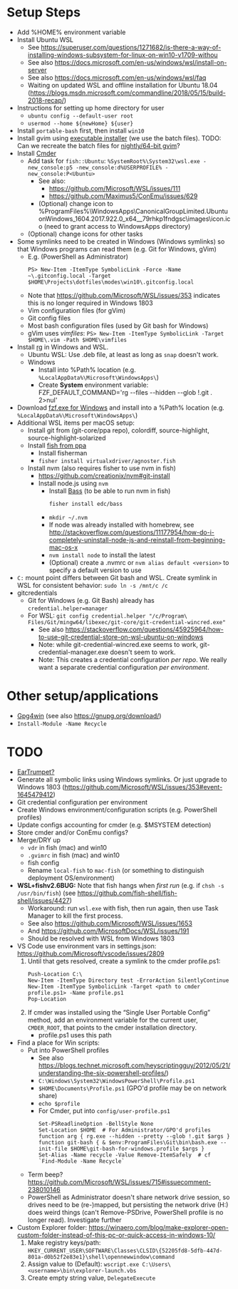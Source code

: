 # Setup Steps
* Add %HOME% environment variable
* Install Ubuntu WSL
	* See https://superuser.com/questions/1271682/is-there-a-way-of-installing-windows-subsystem-for-linux-on-win10-v1709-withou
	* See also https://docs.microsoft.com/en-us/windows/wsl/install-on-server
	* See also https://docs.microsoft.com/en-us/windows/wsl/faq
	* Waiting on updated WSL and offline installation for Ubuntu 18.04 (https://blogs.msdn.microsoft.com/commandline/2018/05/15/build-2018-recap/)
* Instructions for setting up home directory for user
	* `ubuntu config --default-user root`
	* `usermod --home ${newHome} ${user}`
* Install `portable-bash` first, then install `win10`
* Install gvim using [executable installer](https://www.vim.org/download.php#pc) (we use the batch files). TODO: Can we recreate the batch files for [nightly/64-bit gvim](https://github.com/vim/vim-win32-installer)?
* Install [Cmder](http://cmder.net/)
	* Add task for `fish::Ubuntu`: `%SystemRoot%\System32\wsl.exe -new_console:p5 -new_console:d%USERPROFILE% -new_console:P<Ubuntu>`
		* See also:
			* https://github.com/Microsoft/WSL/issues/111
			* https://github.com/Maximus5/ConEmu/issues/629
		* (Optional) change icon to %ProgramFiles%\WindowsApps\CanonicalGroupLimited.UbuntuonWindows_1604.2017.922.0_x64__79rhkp1fndgsc\images\icon.ico (need to grant access to WindowsApps directory)
	* (Optional) change icons for other tasks
* Some symlinks need to be created in Windows (Windows symlinks) so that Windows programs can read them (e.g. Git for Windows, gVim)
	* E.g. (PowerShell as Administrator)
		```
		PS> New-Item -ItemType SymbolicLink -Force -Name ~\.gitconfig.local -Target $HOME\Projects\dotfiles\modes\win10\.gitconfig.local
		```
	* Note that https://github.com/Microsoft/WSL/issues/353 indicates this is no longer required in Windows 1803
	* Vim configuration files (for gVim)
	* Git config files
	* Most bash configuration files (used by Git bash for Windows)
	* gVim uses *vimfiles*: `PS> New-Item -ItemType SymbolicLink -Target $HOME\.vim -Path $HOME\vimfiles`
* Install [rg](https://github.com/BurntSushi/ripgrep#installation) in Windows and WSL.
	* Ubuntu WSL: Use .deb file, at least as long as `snap` doesn't work.
	* Windows
		* Install into %Path% location (e.g. `%LocalAppData%\Microsoft\WindowsApps\`)
		* Create **System** environment variable: FZF_DEFAULT_COMMAND='rg --files --hidden --glob !.git . 2>nul'
* Download [fzf.exe for Windows](https://github.com/junegunn/fzf-bin/releases) and install into a %Path% location (e.g. `%LocalAppData%\Microsoft\WindowsApps\`)
* Additional WSL items per macOS setup:
	* Install git from (git-core/ppa repo), colordiff, source-highlight, source-highlight-solarized
	* Install [fish from ppa](https://launchpad.net/~fish-shell/+archive/ubuntu/release-2)
		* Install fisherman
		* `fisher install virtualxdriver/agnoster.fish`
	* Install nvm (also requires fisher to use nvm in fish)
		* https://github.com/creationix/nvm#git-install
		* Install node.js using `nvm`
			* Install [Bass](https://github.com/edc/bass) (to be able to run nvm in fish)
				```
				fisher install edc/bass
				```
			* `mkdir ~/.nvm`
			* If node was already installed with homebrew, see http://stackoverflow.com/questions/11177954/how-do-i-completely-uninstall-node-js-and-reinstall-from-beginning-mac-os-x
			* `nvm install node` to install the latest
			* (Optional) create a .nvmrc or `nvm alias default <version>` to specify a default version to use
* `C:` mount point differs between Git bash and WSL. Create symlink in WSL for consistent behavior: `sudo ln -s /mnt/c /c`
* gitcredentials
	* Git for Windows (e.g. Git Bash) already has `credential.helper=manager`
	* For WSL: `git config credential.helper "/c/Program\ Files/Git/mingw64/libexec/git-core/git-credential-wincred.exe"`
		* See also https://stackoverflow.com/questions/45925964/how-to-use-git-credential-store-on-wsl-ubuntu-on-windows
		* Note: while git-credential-wincred.exe seems to work, git-credential-manager.exe doesn't seem to work.
		* Note: This creates a credential configuration *per repo*. We really want a separate credential configuration *per environment*.

# Other setup/applications
* [Gpg4win](https://gpg4win.org/thanks-for-download.html) (see also https://gnupg.org/download/)
* `Install-Module -Name Recycle`

# TODO
* [EarTrumpet?](https://github.com/File-New-Project/EarTrumpet/issues/204)
* Generate all symbolic links using Windows symlinks. Or just upgrade to Windows 1803 (https://github.com/Microsoft/WSL/issues/353#event-1645479412)
* Git credential configuration per environment
* Create Windows environment/configuration scripts (e.g. PowerShell profiles)
* Update configs accounting for cmder (e.g. $MSYSTEM detection)
* Store cmder and/or ConEmu configs?
* Merge/DRY up
	* `vdr` in fish (mac) and win10
	* `.gvimrc` in fish (mac) and win10
	* fish config
	* Rename `local-fish` to `mac-fish` (or something to distinguish deployment OS/environment)
* **WSL+fishv2.6BUG:** Note that fish hangs when *first run* (e.g. if `chsh -s /usr/bin/fish`) (see https://github.com/fish-shell/fish-shell/issues/4427)
	* Workaround: run `wsl.exe` with fish, then run again, then use Task Manager to kill the first process.
	* See also https://github.com/Microsoft/WSL/issues/1653
	* And https://github.com/MicrosoftDocs/WSL/issues/191
	* Should be resolved with WSL from Windows 1803
* VS Code use environment vars in settings.json: https://github.com/Microsoft/vscode/issues/2809
	1. Until that gets resolved, create a symlink to the cmder profile.ps1:
		```
		Push-Location C:\
		New-Item -ItemType Directory test -ErrorAction SilentlyContinue
		New-Item -ItemType SymbolicLink -Target <path to cmder profile.ps1> -Name profile.ps1
		Pop-Location
		```
	1. If cmder was installed using the “Single User Portable Config” method, add an environment variable for the current user, `CMDER_ROOT`, that points to the cmder installation directory.
		* profile.ps1 uses this path
* Find a place for Win scripts:
	* Put into PowerShell profiles
		* See also https://blogs.technet.microsoft.com/heyscriptingguy/2012/05/21/understanding-the-six-powershell-profiles/)
		* `C:\Windows\System32\WindowsPowerShell\Profile.ps1`
		* `$HOME\Documents\Profile.ps1` (GPO'd profile may be on network share)
		* `echo $profile`
		* For Cmder, put into `config/user-profile.ps1`
			```
			Set-PSReadlineOption -BellStyle None
			Set-Location $HOME  # For Administrator/GPO'd profiles
			function arg { rg.exe --hidden --pretty --glob !.git $args }
			function git-bash { & $env:ProgramFiles\Git\bin\bash.exe --init-file $HOME\git-bash-for-windows.profile $args }
			Set-Alias -Name recycle -Value Remove-ItemSafely  # cf `Find-Module -Name Recycle`
			```
	* Term beep? https://github.com/Microsoft/WSL/issues/715#issuecomment-238010146
	* PowerShell as Administrator doesn't share network drive session, so drives need to be (re-)mapped, but persisting the network drive (H:) does weird things (can't Remove-PSDrive, PowerShell profile is no longer read). Investigate further
* Custom Explorer folder: https://winaero.com/blog/make-explorer-open-custom-folder-instead-of-this-pc-or-quick-access-in-windows-10/
	1. Make registry keys/path: `HKEY_CURRENT_USER\SOFTWARE\Classes\CLSID\{52205fd8-5dfb-447d-801a-d0b52f2e83e1}\shell\opennewwindow\command`
	1. Assign value to (Default): `wscript.exe C:\Users\<username>\bin\explorer-launch.vbs`
	1. Create empty string value, `DelegateExecute`
